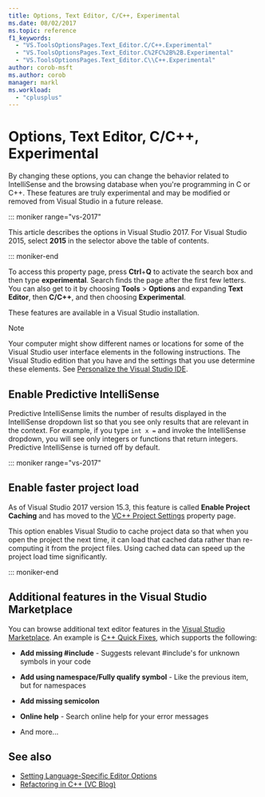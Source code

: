 ```yaml
---
title: Options, Text Editor, C/C++, Experimental
ms.date: 08/02/2017
ms.topic: reference
f1_keywords:
  - "VS.ToolsOptionsPages.Text_Editor.C/C++.Experimental"
  - "VS.ToolsOptionsPages.Text_Editor.C%2FC%2B%2B.Experimental"
  - "VS.ToolsOptionsPages.Text_Editor.C\\C++.Experimental"
author: corob-msft
ms.author: corob
manager: markl
ms.workload:
  - "cplusplus"
---
```

# Options, Text Editor, C/C++, Experimental

By changing these options, you can change the behavior related to IntelliSense and the browsing database when you're programming in C or C++. These features are truly experimental and may be modified or removed from Visual Studio in a future release.

::: moniker range="vs-2017"

This article describes the options in Visual Studio 2017. For Visual Studio 2015, select **2015** in the selector above the table of contents.

::: moniker-end

To access this property page, press **Ctrl**+**Q** to activate the search box and then type **experimental**. Search finds the page after the first few letters. You can also get to it by choosing **Tools** > **Options** and expanding **Text Editor**, then **C/C++**, and then choosing **Experimental**.

These features are available in a Visual Studio installation.

> [!NOTE]
> Your computer might show different names or locations for some of the Visual Studio user interface elements in the following instructions. The Visual Studio edition that you have and the settings that you use determine these elements. See [Personalize the Visual Studio IDE](../../ide/personalizing-the-visual-studio-ide.md).

## Enable Predictive IntelliSense

Predictive IntelliSense limits the number of results displayed in the IntelliSense dropdown list so that you see only results that are relevant in the context. For example, if you type `int x =` and invoke the IntelliSense dropdown, you will see only integers or functions that return integers. Predictive IntelliSense is turned off by default.

::: moniker range="vs-2017"

## Enable faster project load

As of Visual Studio 2017 version 15.3, this feature is called **Enable Project Caching** and has moved to the [VC++ Project Settings](vcpp-project-settings-projects-and-solutions-options-dialog-box.md) property page.

This option enables Visual Studio to cache project data so that when you open the project the next time, it can load that cached data rather than re-computing it from the project files. Using cached data can speed up the project load time significantly.

::: moniker-end

## Additional features in the Visual Studio Marketplace

You can browse additional text editor features in the [Visual Studio Marketplace](https://marketplace.visualstudio.com/search?target=VS&category=Tools&vsVersion=&subCategory=All&sortBy=Downloads). An example is [C++ Quick Fixes](https://marketplace.visualstudio.com/items?itemName=VisualCppDevLabs.CQuickFixes2017), which supports the following:

- **Add missing #include** - Suggests relevant #include's for unknown symbols in your code

- **Add using namespace/Fully qualify symbol** - Like the previous item, but for namespaces

- **Add missing semicolon**

- **Online help** - Search online help for your error messages

- And more...

## See also

- [Setting Language-Specific Editor Options](../../ide/reference/setting-language-specific-editor-options.md)
- [Refactoring in C++ (VC Blog)](https://devblogs.microsoft.com/cppblog/all-about-c-refactoring-in-visual-studio-2015-preview/
)
